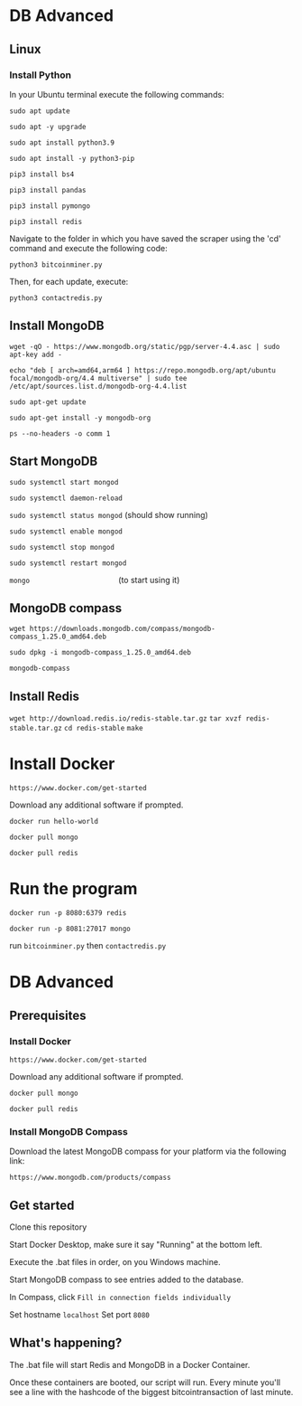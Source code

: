 # DB Advanced
## Linux

### Install Python

In your Ubuntu terminal execute the following commands:

`sudo apt update`

`sudo apt -y upgrade`

`sudo apt install python3.9`

`sudo apt install -y python3-pip`

`pip3 install bs4`

`pip3 install pandas`

`pip3 install pymongo`

`pip3 install redis`

Navigate to the folder in which you have saved the scraper using the 'cd' command and execute the following code:

`python3 bitcoinminer.py`

Then, for each update, execute: 

`python3 contactredis.py`


## Install MongoDB
`wget -qO - https://www.mongodb.org/static/pgp/server-4.4.asc | sudo apt-key add -`

`echo "deb [ arch=amd64,arm64 ] https://repo.mongodb.org/apt/ubuntu focal/mongodb-org/4.4 multiverse" | sudo tee /etc/apt/sources.list.d/mongodb-org-4.4.list`

`sudo apt-get update`

`sudo apt-get install -y mongodb-org`

`ps --no-headers -o comm 1`

## Start MongoDB
`sudo systemctl start mongod`

`sudo systemctl daemon-reload`

`sudo systemctl status mongod` (should show running)

`sudo systemctl enable mongod`

`sudo systemctl stop mongod`

`sudo systemctl restart mongod`

`mongo` &nbsp;&nbsp;&nbsp;&nbsp;&nbsp;&nbsp;&nbsp;&nbsp;&nbsp;&nbsp;&nbsp;&nbsp;&nbsp;&nbsp;&nbsp;&nbsp;&nbsp;&nbsp;&nbsp;&nbsp;&nbsp;&nbsp;&nbsp;&nbsp;&nbsp;&nbsp;&nbsp;&nbsp;&nbsp;&nbsp;&nbsp;&nbsp;&nbsp;&nbsp;&nbsp;&nbsp;&nbsp;&nbsp;&nbsp;(to start using it)


## MongoDB compass
`wget https://downloads.mongodb.com/compass/mongodb-compass_1.25.0_amd64.deb`

`sudo dpkg -i mongodb-compass_1.25.0_amd64.deb`

`mongodb-compass`

## Install Redis
`wget http://download.redis.io/redis-stable.tar.gz`
`tar xvzf redis-stable.tar.gz`
`cd redis-stable`
`make`

# Install Docker
`https://www.docker.com/get-started`

Download any additional software if prompted.

`docker run hello-world`

`docker pull mongo`

`docker pull redis`



# Run the program
`docker run -p 8080:6379 redis`

`docker run -p 8081:27017 mongo`

run `bitcoinminer.py`
then `contactredis.py`


# DB Advanced
## Prerequisites
### Install Docker
`https://www.docker.com/get-started`

Download any additional software if prompted.

`docker pull mongo`

`docker pull redis`

### Install MongoDB Compass
Download the latest MongoDB compass for your platform via the following link:

`https://www.mongodb.com/products/compass` 


## Get started
Clone this repository

Start Docker Desktop, make sure it say "Running" at the bottom left.

Execute the .bat files in order, on you Windows machine.

Start MongoDB compass to see entries added to the database.

In Compass, click `Fill in connection fields individually`

Set hostname `localhost`
Set port `8080`

## What's happening?
The .bat file will start Redis and MongoDB in a Docker Container.  

Once these containers are booted, our script will run. Every minute you'll see a line with the hashcode of the biggest bitcointransaction of last minute. 



